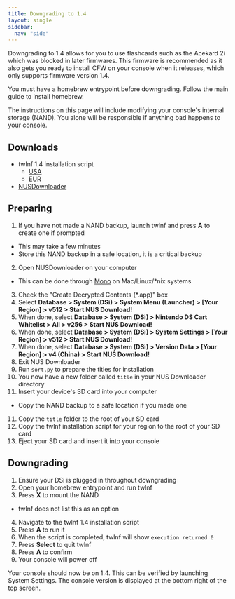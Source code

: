 ```yaml
---
title: Downgrading to 1.4
layout: single
sidebar:
  nav: "side"
---
```


Downgrading to 1.4 allows for you to use flashcards such as the Acekard 2i which was blocked in later firmwares. This firmware is recommended as it also gets you ready to install CFW on your console when it releases, which only supports firmware version 1.4.

You must have a homebrew entrypoint before downgrading. Follow the main guide to install homebrew.

The instructions on this page will include modifying your console's internal storage (NAND). You alone will be responsible if anything bad happens to your console.

## Downloads
- twlnf 1.4 installation script
  - [USA](/assets/files/install-1.4-USA.nfs)
  - [EUR](/assets/files/install-1.4-EUR.nfs)
- [NUSDownloader](/assets/files/NUSDownloader.zip)

## Preparing
1. If you have not made a NAND backup, launch twlnf and press **A** to create one if prompted
  - This may take a few minutes
  - Store this NAND backup in a safe location, it is a critical backup
2. Open NUSDownloader on your computer
  - This can be done through [Mono](http://www.mono-project.com/) on Mac/Linux/*nix systems
3. Check the "Create Decrypted Contents (*.app)" box
4. Select **Database > System (DSi) > System Menu (Launcher) > [Your Region] > v512 > Start NUS Download!**
5. When done, select **Database > System (DSi) > Nintendo DS Cart Whitelist > All > v256 > Start NUS Download!**
6. When done, select **Database > System (DSi) > System Settings > [Your Region] > v512 > Start NUS Download!**
7. When done, select **Database > System (DSi) > Version Data > [Your Region] > v4 (China) > Start NUS Download!**
8. Exit NUS Downloader
9. Run `sort.py` to prepare the titles for installation
10. You now have a new folder called `title` in your NUS Downloader directory
11. Insert your device's SD card into your computer
  - Copy the NAND backup to a safe location if you made one
11. Copy the `title` folder to the root of your SD card
12. Copy the twlnf installation script for your region to the root of your SD card
13. Eject your SD card and insert it into your console

## Downgrading
1. Ensure your DSi is plugged in throughout downgrading
2. Open your homebrew entrypoint and run twlnf
3. Press **X** to mount the NAND
  - twlnf does not list this as an option
4. Navigate to the twlnf 1.4 installation script
5. Press **A** to run it
6. When the script is completed, twlnf will show `execution returned 0`
7. Press **Select** to quit twlnf
8. Press **A** to confirm
9. Your console will power off

Your console should now be on 1.4. This can be verified by launching System Settings. The console version is displayed at the bottom right of the top screen.

